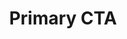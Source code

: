 ---
title: Primary CTA
category: Marketing
paid: false
isActive: true
ltr: {"preview":"function App() {\n  return /*#__PURE__*/React.createElement(\"section\", {\n    className: \"max-w-screen-xl mx-auto py-4 px-4 md:px-8\"\n  }, /*#__PURE__*/React.createElement(\"div\", {\n    className: \"max-w-xl\"\n  }, /*#__PURE__*/React.createElement(\"div\", {\n    className: \"py-4\"\n  }, /*#__PURE__*/React.createElement(\"h3\", {\n    className: \"text-3xl text-gray-800 font-semibold md:text-4xl\"\n  }, \"build your websites with \", /*#__PURE__*/React.createElement(\"span\", {\n    className: \"text-indigo-600\"\n  }, \"high performance\")), /*#__PURE__*/React.createElement(\"p\", {\n    className: \"text-gray-500 leading-relaxed mt-3\"\n  }, \"Nam erat risus, sodales sit amet lobortis ut, finibus eget metus. Cras aliquam ante ut tortor posuere feugiat. Duis sodales nisi id porta lacinia.\")), /*#__PURE__*/React.createElement(\"a\", {\n    className: \"cta-pr-btn px-4 py-2 text-indigo-600 font-medium bg-indigo-50 rounded-full inline-flex items-center\",\n    href: \"javascript:void()\"\n  }, \"Try it out\", /*#__PURE__*/React.createElement(\"svg\", {\n    xmlns: \"http://www.w3.org/2000/svg\",\n    className: \"h-6 w-6 ml-1 duration-150\",\n    fill: \"none\",\n    viewBox: \"0 0 24 24\",\n    stroke: \"currentColor\"\n  }, /*#__PURE__*/React.createElement(\"path\", {\n    strokeLinecap: \"round\",\n    strokeLinejoin: \"round\",\n    strokeWidth: 2,\n    d: \"M13 7l5 5m0 0l-5 5m5-5H6\"\n  })))));\n}","react":{"jsxCss":[{"label":"App.jsx","code":"export default () => {\n    return (\n        <section className=\"cta-primary\">\n            <div className=\"cta-container\">\n                <div className=\"cta-details\">\n                    <h3>\n                        build your websites with <span>high performance</span>\n                    </h3>\n                    <p>\n                        Nam erat risus, sodales sit amet lobortis ut, finibus eget metus. Cras aliquam ante ut tortor posuere feugiat. Duis sodales nisi id porta lacinia.\n                    </p>\n                </div>\n                <a\n                    className=\"cta-btn\"\n                    href=\"javascript:void()\">\n                    Try it out\n                    <svg xmlns=\"http://www.w3.org/2000/svg\" fill=\"none\" viewBox=\"0 0 24 24\" stroke=\"currentColor\">\n                        <path strokeLinecap=\"round\" strokeLinejoin=\"round\" strokeWidth={2} d=\"M13 7l5 5m0 0l-5 5m5-5H6\" />\n                    </svg>\n                </a>\n            </div>\n        </section>\n    )\n}\n"},{"label":"style.css","code":".cta-primary {\n  max-width: 1280px;\n  margin-left: auto;\n  margin-right: auto;\n  padding: 1rem;\n}\n@media (min-width: 640px) {\n  .cta-primary {\n    padding-left: 2rem;\n    padding-right: 2rem;\n  }\n}\n.cta-primary .cta-container {\n  max-width: 36rem;\n}\n.cta-primary .cta-container .cta-details {\n  padding-top: 1rem;\n  padding-bottom: 1rem;\n}\n.cta-primary .cta-container .cta-details h3 {\n  font-size: 1.875rem;\n  line-height: 2.25rem;\n  color: #1f2937;\n  font-weight: 600;\n}\n.cta-primary .cta-container .cta-details h3 span {\n  color: #4f46e5;\n}\n@media (min-width: 768px) {\n  .cta-primary .cta-container .cta-details h3 {\n    font-size: 2.25rem;\n    line-height: 2.5rem;\n  }\n}\n.cta-primary .cta-container .cta-details p {\n  color: #6b7280;\n  line-height: 1.625;\n  margin-top: 0.75rem;\n}\n.cta-primary .cta-container .cta-btn {\n  padding: 0.5rem 1rem 0.5rem 1rem;\n  color: #4f46e5;\n  background-color: #eef2ff;\n  font-weight: 500;\n  border-radius: 999px;\n  display: inline-flex;\n  align-items: center;\n}\n.cta-primary .cta-container .cta-btn svg {\n  width: 1.5rem;\n  height: 1.5rem;\n  margin-left: 0.25rem;\n  transition-duration: 150ms;\n}\n.cta-primary .cta-container .cta-btn:hover svg {\n  transform: translateX(5px);\n}\n"}],"jsxTail":[{"code":"export default () => {\n    return (\n        <section className=\"max-w-screen-xl mx-auto py-4 px-4 md:px-8\">\n            <div className=\"max-w-xl\">\n                <div className=\"py-4\">\n                    <h3 className=\"text-3xl text-gray-800 font-semibold md:text-4xl\">\n                        build your websites with <span className=\"text-indigo-600\">high performance</span>\n                    </h3>\n                    <p className=\"text-gray-500 leading-relaxed mt-3\">\n                        Nam erat risus, sodales sit amet lobortis ut, finibus eget metus. Cras aliquam ante ut tortor posuere feugiat. Duis sodales nisi id porta lacinia.\n                    </p>\n                </div>\n                <a\n                    className=\"cta-pr-btn px-4 py-2 text-indigo-600 font-medium bg-indigo-50 rounded-full inline-flex items-center\"\n                    href=\"javascript:void()\">\n                    Try it out\n                    <svg xmlns=\"http://www.w3.org/2000/svg\" className=\"h-6 w-6 ml-1 duration-150\" fill=\"none\" viewBox=\"0 0 24 24\" stroke=\"currentColor\">\n                    <path strokeLinecap=\"round\" strokeLinejoin=\"round\" strokeWidth={2} d=\"M13 7l5 5m0 0l-5 5m5-5H6\" />\n                    </svg>\n                </a>\n            </div>\n\n            <style jsx>{`\n                .cta-pr-btn:hover svg {\n                    transform: translateX(5px)\n                }\n            `}</style>\n        </section>\n    )\n}","label":"App.jsx"}]},"vue":{"vueTail":[{"label":"App.vue","code":"<template>\n  <section class=\"max-w-screen-xl mx-auto py-4 px-4 sm:px-8\">\n    <div class=\"max-w-xl\">\n      <div class=\"py-4\">\n        <h3 class=\"text-3xl text-gray-800 font-semibold md:text-4xl\">\n          build your websites with <span class=\"text-indigo-600\">high performance</span>\n        </h3>\n        <p class=\"text-gray-500 leading-relaxed mt-3\">\n          Nam erat risus, sodales sit amet lobortis ut, finibus eget metus. Cras aliquam ante ut tortor posuere feugiat.\n          Duis sodales nisi id porta lacinia.\n        </p>\n      </div>\n      <a class=\"cta-pr-btn px-4 py-2 text-indigo-600 font-medium bg-indigo-50 rounded-full inline-flex items-center\"\n        href=\"javascript:void()\">\n        Try it out\n        <svg xmlns=\"http://www.w3.org/2000/svg\" class=\"h-6 w-6 ml-1 duration-150\" fill=\"none\" viewBox=\"0 0 24 24\"\n          stroke=\"currentColor\">\n          <path strokeLinecap=\"round\" strokeLinejoin=\"round\" strokeWidth={2} d=\"M13 7l5 5m0 0l-5 5m5-5H6\" />\n        </svg>\n      </a>\n    </div>\n  </section>\n</template>\n\n<style scoped>\n.cta-pr-btn:hover svg {\n  transform: translateX(5px)\n}\n</style>"}],"vueCss":[{"label":"App.vue","code":"<template>\n  <section class=\"cta-primary\">\n    <div class=\"cta-container\">\n      <div class=\"cta-details\">\n        <h3>\n          build your websites with <span>high performance</span>\n        </h3>\n        <p>\n          Nam erat risus, sodales sit amet lobortis ut, finibus eget metus. Cras aliquam ante ut tortor posuere feugiat.\n          Duis sodales nisi id porta lacinia.\n        </p>\n      </div>\n      <a class=\"cta-btn\" href=\"javascript:void()\">\n        Try it out\n        <svg xmlns=\"http://www.w3.org/2000/svg\" fill=\"none\" viewBox=\"0 0 24 24\" stroke=\"currentColor\">\n          <path strokeLinecap=\"round\" strokeLinejoin=\"round\" strokeWidth={2} d=\"M13 7l5 5m0 0l-5 5m5-5H6\" />\n        </svg>\n      </a>\n    </div>\n  </section>\n</template>"},{"code":".cta-primary {\n  max-width: 1280px;\n  margin-left: auto;\n  margin-right: auto;\n  padding: 1rem;\n}\n\n@media (min-width: 640px) {\n  .cta-primary {\n    padding-left: 2rem;\n    padding-right: 2rem;\n  }\n}\n\n.cta-primary .cta-container {\n  max-width: 36rem;\n}\n\n.cta-primary .cta-container .cta-details {\n  padding-top: 1rem;\n  padding-bottom: 1rem;\n}\n\n.cta-primary .cta-container .cta-details h3 {\n  font-size: 1.875rem;\n  line-height: 2.25rem;\n  color: #1f2937;\n  font-weight: 600;\n}\n\n.cta-primary .cta-container .cta-details h3 span {\n  color: #4f46e5;\n}\n\n@media (min-width: 768px) {\n  .cta-primary .cta-container .cta-details h3 {\n    font-size: 2.25rem;\n    line-height: 2.5rem;\n  }\n}\n\n.cta-primary .cta-container .cta-details p {\n  color: #6b7280;\n  line-height: 1.625;\n  margin-top: 0.75rem;\n}\n\n.cta-primary .cta-container .cta-btn {\n  padding: 0.5rem 1rem 0.5rem 1rem;\n  color: #4f46e5;\n  background-color: #eef2ff;\n  font-weight: 500;\n  border-radius: 999px;\n  display: inline-flex;\n  align-items: center;\n}\n\n.cta-primary .cta-container .cta-btn svg {\n  width: 1.5rem;\n  height: 1.5rem;\n  margin-left: 0.25rem;\n  transition-duration: 150ms;\n}\n\n.cta-primary .cta-container .cta-btn:hover svg {\n  transform: translateX(5px);\n}","label":"style.css"}]}}
rtl: {"preview":"function App() {\n  return /*#__PURE__*/React.createElement(\"section\", {\n    className: \"max-w-screen-xl px-4 py-4 mx-auto md:px-8\"\n  }, /*#__PURE__*/React.createElement(\"div\", {\n    className: \"max-w-xl\"\n  }, /*#__PURE__*/React.createElement(\"div\", {\n    className: \"py-4\"\n  }, /*#__PURE__*/React.createElement(\"h3\", {\n    className: \"text-3xl font-semibold text-gray-800 md:text-4xl\"\n  }, \"\\u0628\\u0646\\u0627\\u0621 \\u0645\\u0648\\u0627\\u0642\\u0639 \\u0627\\u0644\\u0648\\u064A\\u0628 \\u0627\\u0644\\u062E\\u0627\\u0635\\u0629 \\u0628\\u0643 \", /*#__PURE__*/React.createElement(\"span\", {\n    className: \"text-indigo-600\"\n  }, \"\\u0628\\u0623\\u062F\\u0627\\u0621 \\u0639\\u0627\\u0644\\u064D\")), /*#__PURE__*/React.createElement(\"p\", {\n    className: \"mt-3 leading-relaxed text-gray-500\"\n  }, \"\\u0647\\u0646\\u0627\\u0643 \\u062D\\u0642\\u064A\\u0642\\u0629 \\u0645\\u062B\\u0628\\u062A\\u0629 \\u0645\\u0646\\u0630 \\u0632\\u0645\\u0646 \\u0637\\u0648\\u064A\\u0644 \\u0648\\u0647\\u064A \\u0623\\u0646 \\u0627\\u0644\\u0645\\u062D\\u062A\\u0648\\u0649 \\u0627\\u0644\\u0645\\u0642\\u0631\\u0648\\u0621 \\u0644\\u0635\\u0641\\u062D\\u0629 \\u0645\\u0627 \\u0633\\u064A\\u0644\\u0647\\u064A \\u0627\\u0644\\u0642\\u0627\\u0631\\u0626 \\u0639\\u0646 \\u0627\\u0644\\u062A\\u0631\\u0643\\u064A\\u0632 \\u0639\\u0644\\u0649 \\u0627\\u0644\\u0634\\u0643\\u0644 \\u0627\\u0644\\u062E\\u0627\\u0631\\u062C\\u064A \\u0644\\u0644\\u0646\\u0635 \\u0623\\u0648 \\u0634\\u0643\\u0644 \\u062A\\u0648\\u0636\\u0639 \\u0627\\u0644\\u0641\\u0642\\u0631\\u0627\\u062A \\u0641\\u064A \\u0627\\u0644\\u0635\\u0641\\u062D\\u0629 \\u0627\\u0644\\u062A\\u064A \\u064A\\u0642\\u0631\\u0623\\u0647\\u0627. \\u0627\\u0644\\u0647\\u062F\\u0641 \\u0645\\u0646 \\u0627\\u0633\\u062A\\u062E\\u062F\\u0627\\u0645 Lorem Ipsum.\")), /*#__PURE__*/React.createElement(\"a\", {\n    className: \"inline-flex items-center px-4 py-2 font-medium text-indigo-600 rounded-full cta-pr-btn-ar bg-indigo-50\",\n    href: \"javascript:void()\"\n  }, \"\\u062A\\u062C\\u0631\\u0628\\u0629 \\u0647\\u0630\\u0627\", /*#__PURE__*/React.createElement(\"svg\", {\n    xmlns: \"http://www.w3.org/2000/svg\",\n    class: \"h-6 w-6 mr-1 duration-150\",\n    viewBox: \"0 0 20 20\",\n    fill: \"currentColor\"\n  }, /*#__PURE__*/React.createElement(\"path\", {\n    \"fill-rule\": \"evenodd\",\n    d: \"M9.707 14.707a1 1 0 01-1.414 0l-4-4a1 1 0 010-1.414l4-4a1 1 0 011.414 1.414L7.414 9H15a1 1 0 110 2H7.414l2.293 2.293a1 1 0 010 1.414z\",\n    \"clip-rule\": \"evenodd\"\n  })))));\n}","vue":{"vueTail":[],"vueCss":[]},"react":{"jsxTail":[{"code":"export default () => {\n    return (\n        <section className=\"max-w-screen-xl mx-auto py-4 px-4 md:px-8\">\n            <div className=\"max-w-xl\">\n                <div className=\"py-4\">\n                    <h3 className=\"text-3xl text-gray-800 font-semibold md:text-4xl\">\n                        بناء مواقع الويب الخاصة بك <span className=\"text-indigo-600\">بأداء عالٍ</span>\n                    </h3>\n                    <p className=\"text-gray-500 leading-relaxed mt-3\">\n                        هناك حقيقة مثبتة منذ زمن طويل وهي أن المحتوى المقروء لصفحة ما سيلهي القارئ عن التركيز على الشكل الخارجي للنص أو شكل توضع الفقرات في الصفحة التي يقرأها. الهدف من استخدام Lorem Ipsum.\n                    </p>\n                </div>\n                <a\n                    className=\"cta-pr-btn px-4 py-2 text-indigo-600 font-medium bg-indigo-50 rounded-full inline-flex items-center\"\n                    href=\"javascript:void()\">\n                    جرب اﻵن\n                    <svg xmlns=\"http://www.w3.org/2000/svg\" class=\"w-6 h-6 mr-1 duration-150\" viewBox=\"0 0 20 20\" fill=\"currentColor\">\n                        <path fill-rule=\"evenodd\" d=\"M9.707 14.707a1 1 0 01-1.414 0l-4-4a1 1 0 010-1.414l4-4a1 1 0 011.414 1.414L7.414 9H15a1 1 0 110 2H7.414l2.293 2.293a1 1 0 010 1.414z\" clip-rule=\"evenodd\" />\n                    </svg>\n                </a>\n            </div>\n            <style jsx>{`\n                .cta-pr-btn:hover svg {\n                    transform: translateX(-5px)\n                }\n            `}</style>\n        </section>\n    )\n}","label":"App.jsx"}],"jsxCss":[{"label":"App.jsx","code":"export default () => {\n    return (\n        <section className=\"cta-primary\">\n            <div className=\"cta-container\">\n                <div className=\"cta-details\">\n                    <h3>\n                        بناء مواقع الويب الخاصة بك <span className=\"text-indigo-600\">بأداء عالٍ</span>\n                    </h3>\n                    <p>\n                        هناك حقيقة مثبتة منذ زمن طويل وهي أن المحتوى المقروء لصفحة ما سيلهي القارئ عن التركيز على الشكل الخارجي للنص أو شكل توضع الفقرات في الصفحة التي يقرأها. الهدف من استخدام.\n                    </p>\n                </div>\n                <a\n                    className=\"cta-btn\"\n                    href=\"javascript:void()\">\n                    جرب اﻵن\n                    <svg xmlns=\"http://www.w3.org/2000/svg\" viewBox=\"0 0 20 20\" fill=\"currentColor\">\n                        <path fill-rule=\"evenodd\" d=\"M9.707 14.707a1 1 0 01-1.414 0l-4-4a1 1 0 010-1.414l4-4a1 1 0 011.414 1.414L7.414 9H15a1 1 0 110 2H7.414l2.293 2.293a1 1 0 010 1.414z\" clip-rule=\"evenodd\" />\n                    </svg>\n                </a>\n            </div>\n        </section>\n    )\n}"},{"code":".cta-primary {\n  max-width: 1280px;\n  margin-left: auto;\n  margin-right: auto;\n  padding: 1rem;\n}\n@media (min-width: 640px) {\n  .cta-primary {\n    padding-left: 2rem;\n    padding-right: 2rem;\n  }\n}\n.cta-primary .cta-container {\n  max-width: 36rem;\n}\n.cta-primary .cta-container .cta-details {\n  padding-top: 1rem;\n  padding-bottom: 1rem;\n}\n.cta-primary .cta-container .cta-details h3 {\n  font-size: 1.875rem;\n  line-height: 2.25rem;\n  color: #1f2937;\n  font-weight: 600;\n}\n.cta-primary .cta-container .cta-details h3 span {\n  color: #4f46e5;\n}\n@media (min-width: 768px) {\n  .cta-primary .cta-container .cta-details h3 {\n    font-size: 2.25rem;\n    line-height: 2.5rem;\n  }\n}\n.cta-primary .cta-container .cta-details p {\n  color: #6b7280;\n  line-height: 1.625;\n  margin-top: 0.75rem;\n}\n.cta-primary .cta-container .cta-btn {\n  padding: 0.5rem 1rem 0.5rem 1rem;\n  color: #4f46e5;\n  background-color: #eef2ff;\n  font-weight: 500;\n  border-radius: 999px;\n  display: inline-flex;\n  align-items: center;\n}\n.cta-primary .cta-container .cta-btn svg {\n  width: 1.5rem;\n  height: 1.5rem;\n  margin-right: 0.25rem;\n  transition-duration: 150ms;\n}\n.cta-primary .cta-container .cta-btn:hover svg {\n  transform: translateX(-5px);\n}","label":"style.css"}]}}
slug: /cta-sections
id: 88cf9bb5-77cc-41d3-b80e-92e2a79c2046
created_at: 1
---